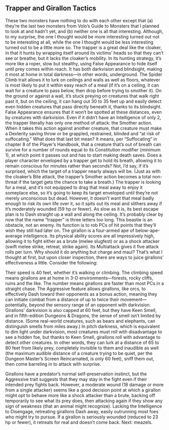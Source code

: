 ## Trapper and Girallon Tactics

These two monsters have nothing to do with each other except that (a) they’re the last two monsters from Volo’s Guide to Monsters that I planned to look at and hadn’t yet, and (b) neither one is all that interesting. Although, to my surprise, the one I thought would be more interesting turned out not to be interesting at all, while the one I thought would be less interesting turned out to be a little more so.
The trapper is a great deal like the cloaker, in that it hunts by wrapping itself around its victims’ heads so that they can’t see or breathe, but it lacks the cloaker’s mobility. In its hunting strategy, it’s more like a roper, slow but stealthy, using False Appearance to hide itself until prey comes within reach.
It has both darkvision and blindsight, making it most at home in total darkness—in other words, underground. The Spider Climb trait allows it to lurk on ceilings and walls as well as floors, whatever is most likely to put it within easy reach of a meal (if it’s on a ceiling, it can wait for a creature to pass below, then drop before trying to smother it). On the ground or against a wall, it’s stuck preying on creatures that walk right past it, but on the ceiling, it can hang out 30 to 35 feet up and easily detect even hidden creatures that pass directly beneath it, thanks to its blindsight. False Appearance ensures that it won’t be spotted at these distances, even by creatures with darkvision.
Even if it didn’t have an Intelligence of only 2, the trapper literally has only one method of attack: the Smother action. When it takes this action against another creature, that creature must make a Dexterity saving throw or be grappled, restrained, blinded and “at risk of suffocating.” What does that last bit mean? It means, per “Suffocating” in chapter 8 of the Player’s Handbook, that a creature that’s out of breath can survive for a number of rounds equal to its Constitution modifier (minimum 1), at which point it passes out and has to start making death saves. Does a player character enveloped by a trapper get to hold its breath, allowing it to remain conscious for minutes rather than seconds? Not, I’d say, if it’s surprised, which the target of a trapper nearly always will be. (Just as with the cloaker’s Bite attack, the trapper’s Smother action becomes a total non-threat if the target gets the chance to take a breath.)
The trapper is looking for a meal, and it’s not equipped to drag that meal away to enjoy it someplace else, so it’s going to keep its target enveloped until they’re not merely unconscious but dead. However, it doesn’t want that meal badly enough to risk its own life over it, so it spits out its meal and slithers away if it’s moderately wounded (59 hp or fewer). As slow as it is, its best escape plan is to Dash straight up a wall and along the ceiling.
It’s probably clear by now that the name “trapper” is three letters too long. This beastie is an obstacle, not an enemy. Its function is to rob PCs of hit points that they’ll wish they still had later on.
The girallon is a four-armed ape of below-ape-average intelligence. Its physical ability scores are all impressively high, allowing it to fight either as a brute (melee slugfest) or as a shock attacker (swift melee strike, retreat, strike again). Its Multiattack gives it five attack rolls per turn. Why should it do anything but charge and maul?
That’s what I thought at first, but upon closer inspection, there are ways to juice girallons’ effectiveness a little. Consider the following:

Their speed is 40 feet, whether it’s walking or climbing. The climbing speed means girallons are at home in 3-D environments—forests, rocky cliffs, ruins and the like. The number means girallons are faster than most PCs in a straight chase.
The Aggressive feature allows girallons, like orcs, to effectively Dash toward their opponents as a bonus action, meaning they can initiate combat from a distance of up to twice their movement—potentially, beyond the sensory range of an opponent with darkvision.
Girallons’ darkvision is also capped at 60 feet, but they have Keen Smell, and in fifth-edition Dungeons & Dragons, the sense of smell isn’t limited by distance. (Some real-world creatures, such as bears and elephants, can distinguish smells from miles away.) In pitch darkness, which is equivalent to dim light under darkvision, most creatures must roll with disadvantage to see a hidden foe, but thanks to Keen Smell, girallons roll with advantage to detect other creatures. In other words, they can lurk at a distance of 65 to 80 feet from likely prey, completely invisible to them and inaudible as well (the maximum audible distance of a creature trying to be quiet, per the Dungeon Master’s Screen Reincarnated, is only 60 feet), sniff them out, then come barreling in to attack with surprise.

Girallons have a predator’s normal self-preservation instinct, but the Aggressive trait suggests that they may stay in the fight even if their intended prey fights back. However, a moderate wound (18 damage or more from a single attacker) seems like a good decision point at which a girallon might opt to behave more like a shock attacker than a brute, backing off temporarily to see what its prey does, then attacking again if they show any sign of weakness (that an animal might recognize). Lacking the Intelligence to Disengage, retreating girallons Dash away, easily outrunning most foes who might try to pursue.
If a girallon is seriously wounded (reduced to 23 hp or fewer), it retreats for real and doesn’t come back.
Next: meazels.
 
